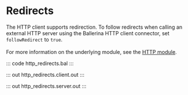 # Redirects

The HTTP client supports redirection. To follow redirects when calling an external HTTP server using the Ballerina
HTTP client connector, set `followRedirect` to `true`.<br/><br/>
For more information on the underlying module, 
see the [HTTP module](https://docs.central.ballerina.io/ballerina/http/latest/).

::: code http_redirects.bal :::

::: out http_redirects.client.out :::

::: out http_redirects.server.out :::